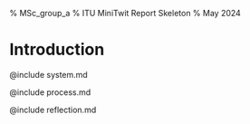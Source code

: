 % MSc_group_a
% ITU MiniTwit Report Skeleton
% May 2024

# Introduction

<!-- Add an intro here -->

@include system.md

@include process.md

@include reflection.md
